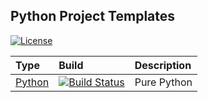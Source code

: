 ## Python Project Templates

[![License](https://img.shields.io/badge/license-Apache--2.0-green)](https://github.com/python-project-templates)

| Type | Build | Description |
|:-----|:-----|:------|
| [Python](https://github.com/python-project-templates/python) | [![Build Status](https://github.com/python-project-templates/python/workflows/Build%20Status/badge.svg?branch=main)](https://github.com/python-project-templates/python/actions?query=workflow%3A%22Build+Status%22) | Pure Python |

